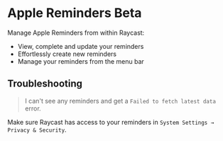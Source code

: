 # Apple Reminders Beta

Manage Apple Reminders from within Raycast:
- View, complete and update your reminders
- Effortlessly create new reminders
- Manage your reminders from the menu bar

## Troubleshooting

> I can't see any reminders and get a `Failed to fetch latest data` error.

Make sure Raycast has access to your reminders in `System Settings → Privacy & Security`.




